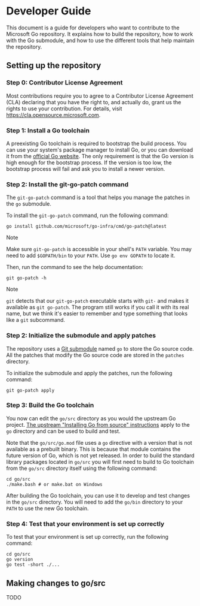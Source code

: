 # Developer Guide

This document is a guide for developers who want to contribute to the Microsoft Go repository.
It explains how to build the repository, how to work with the Go submodule, and how to use the different tools
that help maintain the repository.

## Setting up the repository

### Step 0: Contributor License Agreement

Most contributions require you to agree to a Contributor License Agreement (CLA) declaring that you have the right to, and actually do, grant us the rights to use your contribution.
For details, visit https://cla.opensource.microsoft.com.

### Step 1: Install a Go toolchain

A preexisting Go toolchain is required to bootstrap the build process.
You can use your system's package manager to install Go, or you can download it from the [official Go website](https://golang.org/dl/).
The only requirement is that the Go version is high enough for the bootstrap process.
If the version is too low, the bootstrap process will fail and ask you to install a newer version.

### Step 2: Install the git-go-patch command

The `git-go-patch` command is a tool that helps you manage the patches in the `go` submodule.

To install the `git-go-patch` command, run the following command:

```
go install github.com/microsoft/go-infra/cmd/go-patch@latest
```

> [!NOTE]
> Make sure `git-go-patch` is accessible in your shell's `PATH` variable.
> You may need to add `$GOPATH/bin` to your `PATH`. Use `go env GOPATH` to locate it.

Then, run the command to see the help documentation:

```
git go-patch -h
```

> [!NOTE]
> `git` detects that our `git-go-patch` executable starts with `git-` and makes it available as `git go-patch`.
> The program still works if you call it with its real name, but we think it's easier to remember and type something that looks like a `git` subcommand.

### Step 2: Initialize the submodule and apply patches

The repository uses a [Git submodule](https://git-scm.com/book/en/v2/Git-Tools-Submodules) named `go` to store the Go source code.
All the patches that modify the Go source code are stored in the `patches` directory.

To initialize the submodule and apply the patches, run the following command:

```
git go-patch apply
```

### Step 3: Build the Go toolchain

You now can edit the `go/src` directory as you would the upstream Go project.
[The upstream "Installing Go from source" instructions](https://go.dev/doc/install/source) apply to the `go` directory and can be used to build and test.

Note that the `go/src/go.mod` file uses a `go` directive with a version that is not available as a prebuilt binary.
This is because that module contains the future version of Go, which is not yet released.
In order to build the standard library packages located in `go/src` you will first need to build to Go toolchain from the `go/src` directory itself using the following command:

```
cd go/src
./make.bash # or make.bat on Windows
```

After building the Go toolchain, you can use it to develop and test changes in the `go/src` directory.
You will need to add the `go/bin` directory to your `PATH` to use the new Go toolchain.

### Step 4: Test that your environment is set up correctly

To test that your environment is set up correctly, run the following command:

```
cd go/src
go version
go test -short ./...
```

## Making changes to go/src

TODO